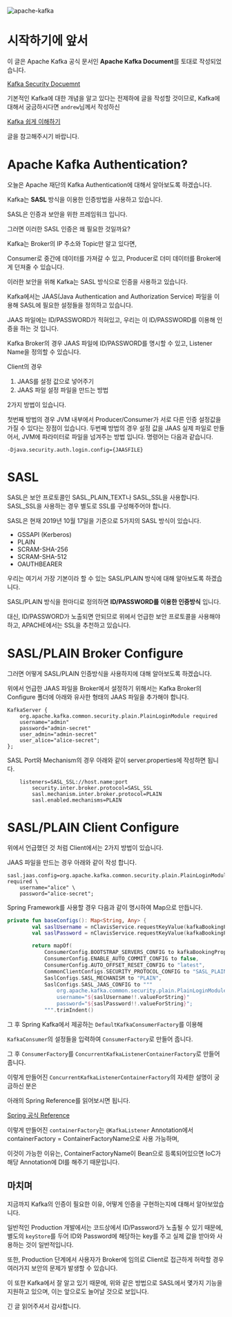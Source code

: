 ![apache-kafka](https://user-images.githubusercontent.com/43809168/66971663-0b4bf500-f0cd-11e9-9077-fcaae4ecf658.png)


# 시작하기에 앞서

이 글은 Apache Kafka 공식 문서인 **Apache Kafka Document**를 토대로 작성되었습니다.

[Kafka Security Docuemnt](https://kafka.apache.org/documentation/#security_jaas_broker)

기본적인 Kafka에 대한 개념을 알고 있다는 전제하에 글을 작성할 것이므로, Kafka에 대해서 궁금하시다면 ```andrew```님께서 작성하신

[Kafka 쉽게 이해하기](https://medium.com/@umanking/%EC%B9%B4%ED%94%84%EC%B9%B4%EC%97%90-%EB%8C%80%ED%95%B4%EC%84%9C-%EC%9D%B4%EC%95%BC%EA%B8%B0-%ED%95%98%EA%B8%B0%EC%A0%84%EC%97%90-%EB%A8%BC%EC%A0%80-data%EC%97%90-%EB%8C%80%ED%95%B4%EC%84%9C-%EC%9D%B4%EC%95%BC%EA%B8%B0%ED%95%B4%EB%B3%B4%EC%9E%90-d2e3ca2f3c2)

글을 참고해주시기 바랍니다.

# Apache Kafka Authentication?

오늘은 Apache 재단의 Kafka Authentication에 대해서 알아보도록 하겠습니다.

Kafka는 **SASL** 방식을 이용한 인증방법을 사용하고 있습니다.

SASL은 인증과 보안을 위한 프레임워크 입니다. 

그러면 이러한 SASL 인증은 왜 필요한 것일까요?

Kafka는 Broker의 IP 주소와 Topic만 알고 있다면,

Consumer로 중간에 데이터를  가져갈 수 있고, Producer로 더미 데이터를 Broker에게 던져줄 수 있습니다.

이러한 보안을 위해 Kafka는 SASL 방식으로 인증을 사용하고 있습니다.

Kafka에서는 JAAS(Java Authentication and Authorization Service) 파일을 이용해 SASL에 필요한 설정들을 정의하고 있습니다.

JAAS 파일에는 ID/PASSWORD가 적혀있고, 우리는 이 ID/PASSWORD를 이용해 인증을 하는 것 입니다.

Kafka Broker의 경우 JAAS 파일에 ID/PASSWORD를 명시할 수 있고, Listener Name을 정의할 수 있습니다.

Client의 경우 

1. JAAS를 설정 값으로 넣어주기
2. JAAS 파일 설정 파일을 만드는 방법 

2가지 방법이 있습니다.

첫번째 방법의 경우 JVM 내부에서 Producer/Consumer가 서로 다른 인증 설정값을 가질 수 있다는 장점이 있습니다.
두번째 방법의 경우 설정 값을 JAAS 실제 파일로 만들어서, JVM에 파라미터로 파일을 넘겨주는 방법 입니다.
명령어는 다음과 같습니다. 

```-Djava.security.auth.login.config={JAASFILE}```

# SASL

SASL은 보안 프로토콜인 SASL_PLAIN_TEXT나 SASL_SSL을 사용합니다. SASL_SSL을 사용하는 경우 별도로 SSL를 구성해주어야 합니다.

SASL은 현재 2019년 10월 17일을 기준으로 5가지의 SASL 방식이 있습니다.

- GSSAPI (Kerberos)
- PLAIN
- SCRAM-SHA-256
- SCRAM-SHA-512
- OAUTHBEARER

우리는 여기서 가장 기본이라 할 수 있는 SASL/PLAIN 방식에 대해 알아보도록 하겠습니다.

SASL/PLAIN 방식을 한마디로 정의하면 **ID/PASSWORD를 이용한 인증방식** 입니다.

대신, ID/PASSWORD가 노출되면 안되므로 위에서 언급한 보안 프로토콜을 사용해야 하고, APACHE에서는 SSL을 추천하고 있습니다.


# SASL/PLAIN Broker Configure

그러면 어떻게 SASL/PLAIN 인증방식을 사용하지에 대해 알아보도록 하겠습니다.

위에서 언급한 JAAS 파일을 Broker에서 설정하기 위해서는 Kafka Broker의 Configure 폴더에 아래와 유사한 형태의 JAAS 파일을 추가해야 합니다.

```
KafkaServer {
    org.apache.kafka.common.security.plain.PlainLoginModule required
    username="admin"
    password="admin-secret"
    user_admin="admin-secret"
    user_alice="alice-secret";
};
```


SASL Port와 Mechanism의 경우 아래와 같이 server.properties에 작성하면 됩니다.

```
    listeners=SASL_SSL://host.name:port
        security.inter.broker.protocol=SASL_SSL
        sasl.mechanism.inter.broker.protocol=PLAIN
        sasl.enabled.mechanisms=PLAIN
```

# SASL/PLAIN Client Configure

위에서 언급했던  것 처럼 Client에서는 2가지 방법이 있습니다.

JAAS 파일을 만드는 경우 아래와 같이 작성 합니다.

```
sasl.jaas.config=org.apache.kafka.common.security.plain.PlainLoginModule required \
    username="alice" \
    password="alice-secret";
```

Spring Framework를 사용할 경우 다음과 같이 명시하여 Map으로 만듭니다.

```kotlin
private fun baseConfigs(): Map<String, Any> {
        val saslUsername = nClavisService.requestKeyValue(kafkaBookingProperties.usernameKey)
        val saslPassword = nClavisService.requestKeyValue(kafkaBookingProperties.passwordKey)

        return mapOf(
            ConsumerConfig.BOOTSTRAP_SERVERS_CONFIG to kafkaBookingProperties.bootstrapServers,
            ConsumerConfig.ENABLE_AUTO_COMMIT_CONFIG to false,
            ConsumerConfig.AUTO_OFFSET_RESET_CONFIG to "latest",
            CommonClientConfigs.SECURITY_PROTOCOL_CONFIG to "SASL_PLAINTEXT",
            SaslConfigs.SASL_MECHANISM to "PLAIN",
            SaslConfigs.SASL_JAAS_CONFIG to """
                org.apache.kafka.common.security.plain.PlainLoginModule required
                username="${saslUsername!!.valueForString}"
                password="${saslPassword!!.valueForString}";
            """.trimIndent()
```

그 후 Spring Kafka에서 제공하는 ```DefaultKafkaConsumerFactory```를 이용해

```KafkaConsumer```의 설정들을 입력하여 ```ConsumerFactory```로 만들어 줍니다.

그 후 ```ConsumerFactory```를 ```ConcurrentKafkaListenerContainerFactory```로 만들어 줍니다.

이렇게 만들어진 ```ConcurrentKafkaListenerContainerFactory```의 자세한 설명이 궁금하신 분은

아래의 Spring Reference를 읽어보시면 됩니다.

[Spring 공식 Reference](https://docs.spring.io/spring-kafka/api/org/springframework/kafka/config/ConcurrentKafkaListenerContainerFactory.html)

이렇게 만들어진 ```containerFactory```는 ```@KafkaListener``` Annotation에서 containerFactory = ContainerFactoryName으로 사용 가능하며,

이것이 가능한 이유는, ContainerFactoryName이 Bean으로 등록되어있으면 IoC가 해당 Annotation에 DI를 해주기 때문입니다.

## 마치며

지금까지 Kafka의 인증이 필요한 이유, 어떻게 인증을 구현하는지에 대해서 알아보았습니다.

일반적인 Production 개발에서는 코드상에서 ID/Password가 노출될 수 있기 때문에, 별도의 ```keyStore```를 두어 ID와 Password에 해당하는 key를 주고 실제 값을 받아와 사용하는 것이 일반적입니다.

또한, Production 단계에서 사용자가 Broker에 임의로 Client로 접근하게 허락할 경우 여러가지 보안의 문제가 발생할 수 있습니다.

이 또한 Kafka에서 잘 알고 있기 때문에, 위와 같은 방법으로 SASL에서 몇가지 기능을 지원하고 있으며, 이는 앞으로도 늘어날 것으로 보입니다.

긴 글 읽어주셔서 감사합니다.
